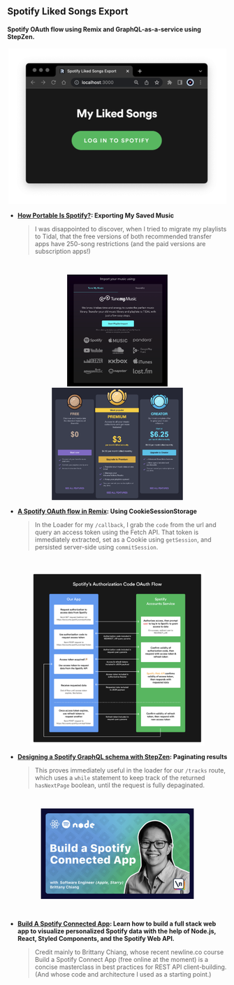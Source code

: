 
## Spotify Liked Songs Export
#### Spotify OAuth flow using Remix and GraphQL-as-a-service using StepZen.

<p align="center">
  <img width="500" src="././images/login.png"/>  
</p>

- **[How Portable Is Spotify?](overview.md): Exporting My Saved Music**


  > I was disappointed to discover, when I tried to migrate my playlists to Tidal, that the free versions of both recommended transfer apps have 250-song restrictions (and the paid versions are subscription apps!)


<br/>

<p align="center">
  <img width="230" src="././images/tunemymusic.png"/>
  <img width="300" src="././images/subscription.png"/>
  
</p>

- **[A Spotify OAuth flow in Remix](authflow.md): Using CookieSessionStorage**


  > In the Loader for my <code>/callback</code>, I grab the <code>code</code> from the url and query an access token using the Fetch API. That token is immediately extracted, set as a Cookie using <code>getSession</code>, and persisted server-side using <code>commitSession</code>.


<br/> 

<p align="center">
  <img width="400" src="././images/oauthflow.png"/>
</p>


- **[Designing a Spotify GraphQL schema with StepZen](stepzen.md): Paginating results**


  > This proves immediately useful in the loader for our <code>/tracks</code> route, which uses a <code>while</code> statement to keep track of the returned <code>hasNextPage</code> boolean, until the request is fully depaginated.


<br/>

<p align="center">
  <img width="350" src="././images/newline.png"/>
</p>

<br/>

- **[Build A Spotify Connected App](https://www.newline.co/courses/build-a-spotify-connected-app): Learn how to build a full stack web app to visualize personalized Spotify data with the help of Node.js, React, Styled Components, and the Spotify Web API.**


  > Credit mainly to Brittany Chiang, whose recent newline.co course Build a Spotify Connect App (free online at the moment) is a concise masterclass in best practices for REST API client-building. (And whose code and architecture I used as a starting point.)

<br/>